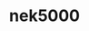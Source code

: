 ---
title: "nek5000"
layout: cache
categories: [package, v0.20.3]
meta: {"versions": ["19.0"], "compilers": ["gcc@=7.3.1"], "oss": ["amzn2"], "platforms": ["linux"], "targets": ["aarch64", "neoverse_n1", "x86_64_v3"], "stacks": ["aws-ahug", "aws-ahug-aarch64", "root"], "num_specs": 3, "num_specs_by_stack": {"aws-ahug-aarch64": 2, "root": 3, "aws-ahug": 1}}
spec_details: [{"hash": "7dnh5v2iwnashlfhteth7kxyk2yz437r", "compiler": "gcc@=7.3.1", "versions": ["19.0"], "os": "amzn2", "platform": "linux", "target": "aarch64", "variants": ["build_system=generic", "+mpi", "+profiling", "~visit"], "stacks": ["aws-ahug-aarch64", "root"], "size": "-", "tarball": "https://binaries.spack.io/v0.20.3/build_cache/linux-amzn2-aarch64/gcc-7.3.1/nek5000-19.0/linux-amzn2-aarch64-gcc-7.3.1-nek5000-19.0-7dnh5v2iwnashlfhteth7kxyk2yz437r.spack"}, {"hash": "52lnrzjntbekdnlkhnpbmpdlrmsg47qg", "compiler": "gcc@=7.3.1", "versions": ["19.0"], "os": "amzn2", "platform": "linux", "target": "neoverse_n1", "variants": ["build_system=generic", "+mpi", "+profiling", "~visit"], "stacks": ["aws-ahug-aarch64", "root"], "size": "-", "tarball": "https://binaries.spack.io/v0.20.3/build_cache/linux-amzn2-neoverse_n1/gcc-7.3.1/nek5000-19.0/linux-amzn2-neoverse_n1-gcc-7.3.1-nek5000-19.0-52lnrzjntbekdnlkhnpbmpdlrmsg47qg.spack"}, {"hash": "zjh56dmopk6uvuuqeoua22iolimkz5mx", "compiler": "gcc@=7.3.1", "versions": ["19.0"], "os": "amzn2", "platform": "linux", "target": "x86_64_v3", "variants": ["build_system=generic", "+mpi", "+profiling", "~visit"], "stacks": ["aws-ahug", "root"], "size": "-", "tarball": "https://binaries.spack.io/v0.20.3/build_cache/linux-amzn2-x86_64_v3/gcc-7.3.1/nek5000-19.0/linux-amzn2-x86_64_v3-gcc-7.3.1-nek5000-19.0-zjh56dmopk6uvuuqeoua22iolimkz5mx.spack"}]
---